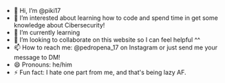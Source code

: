 - 👋 Hi, I’m @piki17
- 👀 I’m interested about learning how to code and spend time in get some knowledge about Cibersecurity!
- 🌱 I’m currently learning 
- 💞️ I’m looking to collaborate on this website so I can feel helpful ^^
- 📫 How to reach me: @pedropena_17 on Instagram or just send me your message to DM!
- 😄 Pronouns: he/him
- ⚡ Fun fact: I hate one part from me, and that's being lazy AF.

<!---
piki17/piki17 is a ✨ special ✨ repository because its `README.md` (this file) appears on your GitHub profile.
You can click the Preview link to take a look at your changes.
--->
